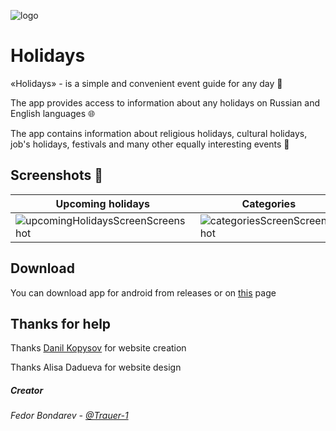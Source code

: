 ![logo](http://holidays-app.github.io/assets/icon.png)

# Holidays

«Holidays» - is a simple and convenient event guide for any day 📅

The app provides access to information about any holidays on Russian and English languages 🌐

The app contains information about religious holidays, cultural holidays, job's holidays, festivals and many other equally interesting events 🎉

## Screenshots 📱

| Upcoming holidays                                                                                                             | Categories                                                                                                        | Settings                                                                                                      |
| ----------------------------------------------------------------------------------------------------------------------------- | ----------------------------------------------------------------------------------------------------------------- | ------------------------------------------------------------------------------------------------------------- |
| ![upcomingHolidaysScreenScreenshot](http://holidays-app.github.io/assets/screenshots/us/upcomingHolidaysScreenScreenshot.png) | ![categoriesScreenScreenshot](http://holidays-app.github.io/assets/screenshots/us/categoriesScreenScreenshot.png) | ![settingsScreenScreenshot](http://holidays-app.github.io/assets/screenshots/us/settingsScreenScreenshot.png) |

## Download

You can download app for android from releases or on [this](https://holidays-app.github.io/) page

## Thanks for help

Thanks [Danil Kopysov](https://github.com/adnjoj) for website creation

Thanks Alisa Dadueva for website design

##### Creator
_Fedor Bondarev - [@Trauer-1](https://github.com/Trauer-1)_
